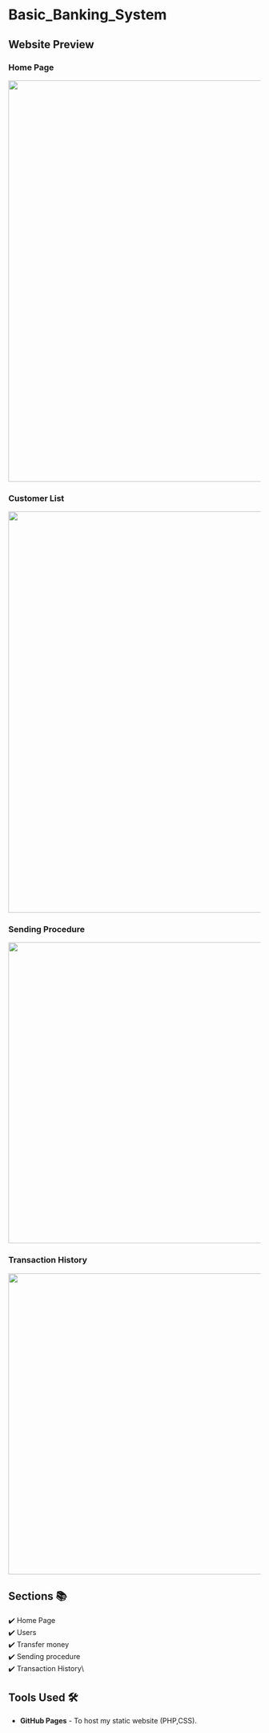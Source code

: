 # Basic_Banking_System



## Website Preview
### Home Page
<img src="main.png" width="800">

### Customer List
<img src="customer_list.png" width="800">

### Sending Procedure
<img src="send.png" width="600">

### Transaction History
<img src="detail.png" width="600">
  


## Sections 📚
✔️ Home Page\
✔️ Users\
✔️ Transfer money\
✔️ Sending procedure\
✔️ Transaction History\



## Tools Used 🛠️
* <b>GitHub Pages</b> - To host my static website (PHP,CSS).
